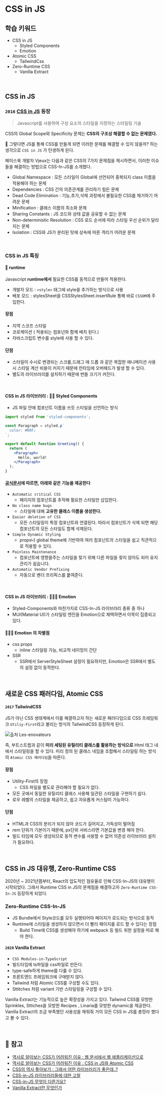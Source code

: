 # CSS in JS

## 학습 키워드

- CSS in JS
  - Styled Components
  - Emotion
- Atomic CSS
  - TailwindCss
- Zero-Runtime CSS
  - Vanilla Extract

<br/>

## CSS in JS

### `2016` [CSS in JS](https://en.wikipedia.org/wiki/CSS-in-JS) 등장

> Javascript를 사용하여 구성 요소의 스타일을 지정하는 스타일링 기술

CSS의 Global Scope와 Specificity 문제는 __CSS의 구조상 해결할 수 없는 문제였다.__

🤔 그렇다면 JS를 통해 CSS를 만들게 되면 이러한 문제를 해결할 수 있지 않을까? 하는 생각으로 `CSS in JS` 가 탄생하게 된다.

페이스북 개발자 Vjeux는 다음과 같은 CSS의 7가지 문제점을 제시하면서, 이러한 이슈들을 해결하는 방법으로 CSS-In-JS를 소개했다.

- Global Namespace : 모든 스타일이 Global에 선언되어 중복되지 class 이름을 적용해야 하는 문제
- Dependencies : CSS 간의 의존관계를 관리하기 힘든 문제
- Dead Code Elimination : 기능,추가,삭제 과정에서 불필요한 CSS를 제거하기 어려운 문제
- Minification : 클래스 이름의 최소화 문제
- Sharing Constants : JS 코드와 상태 값을 공유할 수 없는 문제
- Non-deterministic Resolution : CSS 로드 순서에 따라 스타일 우선 순위가 달라지는 문제
- Isolation : CSS와 JS가 분리된 탓에 상속에 따른 격리가 어려운 문제

<br/>

### CSS in JS 특징

#### 📌 runtime

Javascript __runtime에서__ 필요한 CSS를 동적으로 만들어 적용한다.

- 개발자 모드 : `<style>` 태그에 style을 추가하는 방식으로 사용
- 배포 모드 : stylesSheet을 CSSStylesSheet.insertRule 통해 바로 `CSSOM`에 주입한다.

#### 장점

- 지역 스코프 스타일
- 코로케이션 ( 적용되는 컴포넌와 함께 배치 된다.)
- 자바스크립트 변수를 style에 사용 할 수 있다.

#### 단점

- 스타일이 수시로 변경되는 스크롤,드래그 애 드롭 과 같은 복잡한 애니메이션 사용시 스타일 계산 비용이 커지기 때문에 런타임에 오버헤드가 발생 할 수 있다.
- 별도의 라이브러리를 설치하기 때문에 번들 크기가 커진다.

<br/>

#### CSS in JS 라이브러리 :   💅🏻 Styled Components

- JS 파일 안에 컴포넌트 이름을 쓰듯 스타일을 선언하는 방식

```jsx
import styled from 'styled-components';

const Paragraph = styled.p`
  color: #00F;
`;

export default function Greeting() {
  return (
    <Paragraph>
      Hello, world!
    </Paragraph>
  );
}
```

#### [공식문서](https://styled-components.com/docs/basics#motivation)에 따르면, 아래와 같은 기능을 제공한다

- `Automatic critical CSS`
  - 페이지의 컴포넌트를 추적해 필요한 스타일만 삽입한다.
- `No class name bugs`
  - 스타일에 대해 __고유한 클래스 이름을 생성한다.__
- `Easier deletion of CSS`
  - 모든 스타일링이 특정 컴포넌트와 연결된다. 따라서 컴포넌트가 삭제 되면 해당 컴포넌트의 모든 스타일도 함께 삭제된다.
- `Simple Dynamic Styling`
  - props나 global theme에 기반하여 여러 컴포넌트의 스타일을 쉽고 직관적으로 적용할 수 있다.
- `Painless Maintenance`
  - 컴포넌트에 영향을주는 스타일을 찾기 위해 다른 파일을 찾지 않아도 되어 유지 관리가 쉽습니다.
- `Automatic Vendor Prefixing`
  - 자동으로 벤더 프리픽스를 붙여준다.

<br/>

#### CSS in JS 라이브러리 : 👩🏻‍🎤 Emotion

- Styled-Components와 마찬가지로 CSS-In-JS 라이브러리 종류 중 하나
- MUI(Material UI)가 스타일링 엔진을 Emotion으로 채택하면서 이목이 집중되고 있다.

#### 👩🏻‍🎤 Emotion 의 차별점

- css props
  - inline 스타일링 가능, 비교적 네이밍이 간단
- SSR
  - SSR에서 ServerStyleSheet 설정이 필요하지만, Emotion은 SSR에서 별도의 설정 없이 동작한다.

<br/>

## 새로운 CSS 패러다임, Atomic CSS

#### `2017` TailwindCSS

JS가 아닌 CSS 생태계에서 이를 해결하고자 하는 새로운 패러다임으로 CSS 프레임워크
`Utiliy-First`라고 불리는 방식의 TailwindCSS 등장하게 된다.

![출처 Les-enovateurs](./image/TailwindCSS.jpeg)

즉, 부트스트랩과 같이 __미리 세팅된 유틸리티 클래스를 활용하는 방식으로__  Html 태그 내에서 스타일링을 할 수 있다.
미리 정의 된 클래스 네임을 조합해서 스타일링 하는 방식의 `Atomic CSS 패러다임`을 따른다.

#### 장점

- Utility-First의 장점
  - CSS 파일을 별도로 관리해야 할 필요가 없다.
- 모든 곳에서 동일한 유틸리티 클래스 사용해 일관된 스타일을 구현하기 쉽다.
- 로우 레벨의 스타일을 제공하고, 쉽고 자유롭게 커스텀이 가능하다.

#### 단점

- HTML과 CSS의 분리가 되지 않아 코드가 길어지고, 가독성이 떨어짐
- rem 단위가 기본이기 때문에, px단위  서비스라면 기본값을 변경 해야 한다.
- 빌드 타임에 모두 생성되므로 동적 변수를 사용할 수 없어 의존성 라이브러리 설치가 필요하다.

<br/>

## CSS in JS 대유행, Zero-Runtime CSS

2020년 ~ 2021년쯤부터, React의 압도적인 점유율로 인해 CSS-In-JS의 대유행이 시작되었다.
그래서 Runtime CSS in JS의 문제점을 해결하고자 `Zero-Runtime CSS-In-JS` 등장하게 되었다.

### Zero-Runtime CSS-In-JS

- JS Bundle에서 Style코드를 모두 실행되어야 페이지가 로드되는 방식으로 동작
- Runtime에 스타일을 생성하지 않으면서 더 빨리 페이지를 로드 할 수 있다는 장점
  - Build Time에 CSS를 생성해야 하기에 webpack 등 빌드 위한 설정을 따로 해야 한다.

#### `2020` Vanilla Extract

- `CSS Modules-in-TypeScript`
- 빌드타임에 ts파일을 css파일로 만든다.
- type-safe하게 theme를 다룰 수 있다.
- 프론트엔드 프레임워크에 구애받지 않다.
- Tailwind 처럼 Atomic CSS를 구성할 수도 있다.
- Sttitches 처럼 variant 기반 스타일링을 구성할 수 있다.

Vanilla Extract는 기능적으로 높은 확장성을 가지고 있다. Tailwind CSS를 모방한 Sprinkles, Sttiches을 모방한 Recipes , Linaria를 모방한 dynamic을 제공한다. Vanilla Extract의 조금 부족했던 사용성을 채워줘 거의 모든 CSS in JS를 총망라 했다고 볼 수 있다.

<br/>

## 🔗 참고

- [역사로 알아보는 CSS가 어려워진 이유 : 웹 문서에서 웹 애플리케이션으로](https://yozm.wishket.com/magazine/detail/1319/)
- [역사로 알아보는 CSS가 어려워진 이유 : CSS in JS와 Atomic CSS](https://yozm.wishket.com/magazine/detail/1326/)
- [CSS의 역사 톺아보기 : 그래서 어떤 라이브러리가 좋은데..?](https://velog.io/@lovelys0731/CSS의-역사-톺아보기)
- [CSS-in-JS 라이브러리들에 대한 고찰](https://bepyan.github.io/blog/2022/css-in-js)
- [CSS-in-JS 무엇이 다른가요?](https://so-so.dev/web/css-in-js-whats-the-defference/)
- [Vanilla Extract란 무엇인가](https://velog.io/@keumky1/Vanilla-Extract란-무엇인가)
